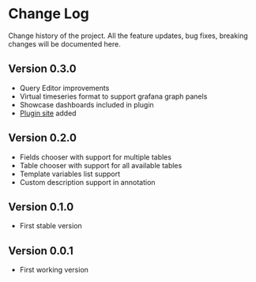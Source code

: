 # Change Log

Change history of the project. All the feature updates, bug fixes, breaking changes will be documented here.

## Version 0.3.0

- Query Editor improvements
- Virtual timeseries format to support grafana graph panels
- Showcase dashboards included in plugin
- [Plugin site](https://yesoreyeram.github.io/grafana-servicenow-datasource) added 

## Version 0.2.0

- Fields chooser with support for multiple tables
- Table chooser with support for all available tables
- Template variables list support
- Custom description support in annotation

## Version 0.1.0

- First stable version

## Version 0.0.1

- First working version
